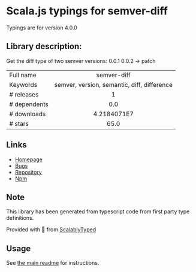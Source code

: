 
# Scala.js typings for semver-diff

Typings are for version 4.0.0

## Library description:
Get the diff type of two semver versions: 0.0.1 0.0.2 → patch

|                    |                 |
| ------------------ | :-------------: |
| Full name          | semver-diff |
| Keywords           | semver, version, semantic, diff, difference |
| # releases         | 1 |
| # dependents       | 0.0 |
| # downloads        | 4.2184071E7 |
| # stars            | 65.0 |

## Links
- [Homepage](https://github.com/sindresorhus/semver-diff#readme)
- [Bugs](https://github.com/sindresorhus/semver-diff/issues)
- [Repository](https://github.com/sindresorhus/semver-diff)
- [Npm](https://www.npmjs.com/package/semver-diff)
    


## Note
This library has been generated from typescript code from first party type definitions.

Provided with :purple_heart: from [ScalablyTyped](https://github.com/oyvindberg/ScalablyTyped)

## Usage
See [the main readme](../../readme.md) for instructions.



